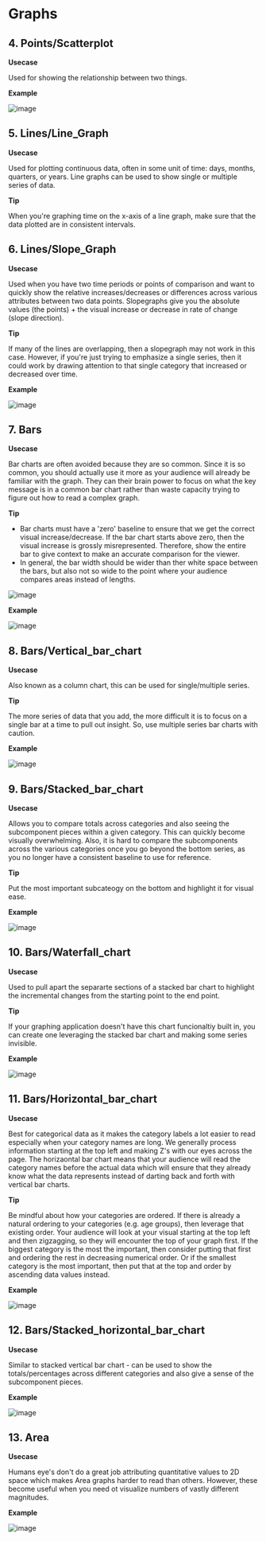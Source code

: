 # Graphs

## 4. Points/Scatterplot
**Usecase** 

Used for showing the relationship between two things. 

**Example**

![image](https://github.com/alexlee2000/storytelling_with_data/assets/43845085/de921203-d00f-4295-997d-708d2142b5a9)


## 5. Lines/Line_Graph
**Usecase** 

Used for plotting continuous data, often in some unit of time: days, months, quarters, or years. Line graphs can be used to show single or multiple series of data. 

**Tip**

When you're graphing time on the x-axis of a line graph, make sure that the data plotted are in consistent intervals. 


## 6. Lines/Slope_Graph
**Usecase** 

Used when you have two time periods or points of comparison and want to quickly show the relative increases/decreases or differences across various attributes between two data points. Slopegraphs give you the absolute values (the points) + the visual increase or decrease in rate of change (slope direction).

**Tip**

If many of the lines are overlapping, then a slopegraph may not work in this case. However, if you're just trying to emphasize a single series, then it could work by drawing attention to that single category that increased or decreased over time.

**Example**

![image](https://github.com/alexlee2000/storytelling_with_data/assets/43845085/0d5ff547-cb15-4df3-b061-212c98e7e717)


## 7. Bars
**Usecase** 

Bar charts are often avoided because they are so common. Since it is so common, you should actually use it more as your audience will already be familiar with the graph. They can their brain power to focus on what the key message is in a common bar chart rather than waste capacity trying to figure out how to read a complex graph.

**Tip**

- Bar charts must have a 'zero' baseline to ensure that we get the correct visual increase/decrease. If the bar chart starts above zero, then the visual increase is grossly misrepresented. Therefore, show the entire bar to give context to make an accurate comparison for the viewer.
- In general, the bar width should be wider than ther white space between the bars, but also not so wide to the point where your audience compares areas instead of lengths.

![image](https://github.com/alexlee2000/storytelling_with_data/assets/43845085/f2cc893d-f6e0-4ef4-8b2f-dd5b039f3168)


**Example**

![image](https://github.com/alexlee2000/storytelling_with_data/assets/43845085/b4f55bbb-e0f3-4c2c-8926-87971a40774b)

## 8. Bars/Vertical_bar_chart
**Usecase**

Also known as a column chart, this can be used for single/multiple series. 

**Tip**

The more series of data that you add, the more difficult it is to focus on a single bar at a time to pull out insight. So, use multiple series bar charts with caution. 

**Example**

![image](https://github.com/alexlee2000/storytelling_with_data/assets/43845085/12379313-ede2-4e4c-8141-995485fc8a73)


## 9. Bars/Stacked_bar_chart
**Usecase**

Allows you to compare totals across categories and also seeing the subcomponent pieces within a given category. This can quickly become visually overwhelming. Also, it is hard to compare the subcomponents across the various categories once you go beyond the bottom series, as you no longer have a consistent baseline to use for reference. 

**Tip**

Put the most important subcateogy on the bottom and highlight it for visual ease.

**Example**

![image](https://github.com/alexlee2000/storytelling_with_data/assets/43845085/14f59223-ece9-4cb1-bf0f-aa9bee0d4d50)


## 10. Bars/Waterfall_chart
**Usecase**

Used to pull apart the separarte sections of a stacked bar chart to highlight the incremental changes from the starting point to the end point.

**Tip**

If your graphing application doesn't have this chart funcionaltiy built in, you can create one leveraging the stacked bar chart and making some series invisible. 

**Example**

![image](https://github.com/alexlee2000/storytelling_with_data/assets/43845085/f481f665-403e-4022-a648-b7b0f405ecf5)


## 11. Bars/Horizontal_bar_chart
**Usecase**

Best for categorical data as it makes the category labels a lot easier to read especially when your category names are long. We generally process information starting at the top left and making Z's with our eyes across the page. The horizaontal bar chart means that your audience will read the category names before the actual data which will ensure that they already know what the data represents instead of darting back and forth with vertical bar charts. 

**Tip**

Be mindful about how your categories are ordered. If there is already a natural ordering to your categories (e.g. age groups), then leverage that existing order. Your audience will look at your visual starting at the top left and then zigzagging, so they will encounter the top of your graph first. If the biggest category is the most the important, then consider putting that first and ordering the rest in decreasing numerical order. Or if the smallest category is the most important, then put that at the top and order by ascending data values instead. 

**Example**

![image](https://github.com/alexlee2000/storytelling_with_data/assets/43845085/09af243e-b26c-4841-a421-f8c021bf41a3)


## 12. Bars/Stacked_horizontal_bar_chart
**Usecase**

Similar to stacked vertical bar chart - can be used to show the totals/percentages across different categories and also give a sense of the subcomponent pieces.

**Example**

![image](https://github.com/alexlee2000/storytelling_with_data/assets/43845085/9835b977-cfe2-437b-aad5-c1a340094ebe)


## 13. Area
**Usecase**

Humans eye's don't do a great job attributing quantitative values to 2D space which makes Area graphs harder to read than others. However, these become useful when you need ot visualize numbers of vastly different magnitudes. 

**Example**

![image](https://github.com/alexlee2000/storytelling_with_data/assets/43845085/8ea14013-1738-4e9f-a19f-471a45937c95)
